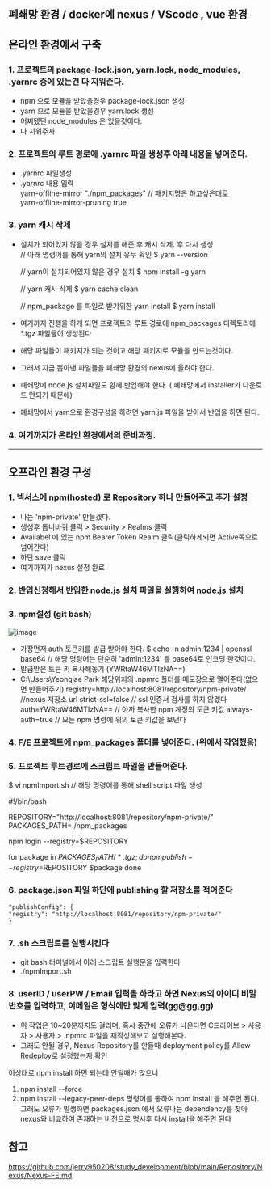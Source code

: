 ## 폐쇄망 환경 / docker에 nexus / VScode , vue 환경

## 온라인 환경에서 구축

### 1. 프로젝트의 package-lock.json, yarn.lock, node_modules, .yarnrc 중에 있는건 다 지워준다.
  * npm 으로 모듈을 받았을경우 package-lock.json 생성
  * yarn 으로 모듈을 받았을경우 yarn.lock 생성
  * 어찌됐던 node_modules 은 있을것이다.
  * 다 지워주자

### 2. 프로젝트의 루트 경로에 .yarnrc 파일 생성후 아래 내용을 넣어준다.
  * .yarnrc 파일생성
  * .yarnrc 내용 입력   
     yarn-offline-mirror "./npm_packages"  // 패키지명은 하고싶은대로   
     yarn-offline-mirror-pruning true
     
### 3. yarn 캐시 삭제
  * 설치가 되어있지 않을 경우 설치를 해준 후 캐시 삭제. 후 다시 생성   
    // 아래 명령어를 통해 yarn의 설치 유무 확인
    $ yarn --version

    // yarn이 설치되어있지 않은 경우 설치
    $ npm install -g yarn

    // yarn 캐시 삭제
    $ yarn cache clean

    // npm_package 를 파일로 받기위한 yarn install
    $ yarn install
  * 여기까지 진행을 하게 되면 프로젝트의 루트 경로에 npm_packages 디렉토리에 *.tgz 파일들이 생성된다
  * 해당 파일들이 패키지가 되는 것이고 해당 패키지로 모듈을 만드는것이다.
  * 그래서 지금 뽑아낸 파일들을 폐쇄망 환경의 nexus에 올려야 한다.
  * 폐쇄망에 node.js 설치파일도 함께 반입해야 한다.
    ( 폐쇄망에서 installer가 다운로드 안되기 때문에)
  * 폐쇄망에서 yarn으로 환경구성을 하려면 yarn.js 파일을 받아서 반입을 하면 된다.

### 4. 여기까지가 온라인 환경에서의 준비과정.

<hr>

## 오프라인 환경 구성

### 1. 넥서스에 npm(hosted) 로 Repository 하나 만들어주고 추가 설정
  * 나는 'npm-private' 만들겠다.
  * 생성후 톱니바퀴 클릭 > Security > Realms 클릭
  * Availabel 에 있는 npm Bearer Token Realm 클릭(클릭하게되면 Active쪽으로 넘어간다)
  * 하단 save 클릭
  * 여기까지가 nexus 설정 완료

### 2. 반입신청해서 반입한 node.js 설치 파일을 실행하여 node.js 설치

### 3. npm설정 (git bash)
![image](https://user-images.githubusercontent.com/96723249/210190581-408aa736-27b8-4051-91bc-aa76e159aa71.png)
  * 가장먼저 auth 토큰키를 발급 받아야 한다.
    $ echo -n admin:1234 | openssl base64
    // 해당 명령어는 단순히 'admin:1234' 를 base64로 인코딩 한것이다.
  * 발급받은 토큰 키 복사해놓기 (YWRtaW46MTIzNA==)
  * C:\Users\Yeongjae Park 해당위치의 .npmrc 폴더를 메모장으로 열어준다(없으면 만들어주기)
    registry=http://localhost:8081/repository/npm-private/  //nexus 저장소 url
    strict-ssl=false              // ssl 인증서 검사를 하지 않겠다
    auth=YWRtaW46MTIzNA==         // 아까 복사한 npm 계정의 토큰 키값
    always-auth=true              // 모든 npm 명령에 위의 토큰 키값을 보낸다
    
 ### 4. F/E 프로젝트에 npm_packages 폴더를 넣어준다. (위에서 작업했음)
 
 ### 5. 프로젝트 루트경로에 스크립트 파일을 만들어준다.
  $ vi npmImport.sh
  // 해당 명령어를 통해 shell script 파일 생성
  
  #!/bin/bash

  REPOSITORY="http://localhost:8081/repository/npm-private/"
  PACKAGES_PATH=./npm_packages

  npm login --registry=$REPOSITORY

  for package in $PACKAGES_PATH/*.tgz; do
          npm publish --registry=$REPOSITORY $package
  done
  
### 6. package.json 파일 하단에 publishing 할 저장소를 적어준다
    "publishConfig": {
    "registry": "http://localhost:8081/repository/npm-private/"
    }
    
### 7. .sh 스크립트를 실행시킨다
 * git bash 터미널에서 아래 스크립트 실행문을 입력한다
 * ./npmImport.sh

### 8. userID / userPW / Email 입력을 하라고 하면 Nexus의 아이디 비밀번호를 입력하고, 이메일은 형식에만 맞게 입력(gg@gg.gg)
 * 위 작업은 10~20분까지도 걸리며, 혹시 중간에 오류가 나온다면 C드라이브 > 사용자 > 사용자 > .npmrc 파일을 재작성해보고 실행해본다.
 * 그래도 안될 경우, Nexus Repository를 만들때 deployment policy를 Allow Redeploy로 설정했는지 확인
 
 
이상태로 npm install 하면 되는데 안될때가 많으니

1. npm install --force
2. npm install --legacy-peer-deps 명령어를 통하여 npm install 을 해주면 된다.
그래도 오류가 발생하면 packages.json 에서 오류나는 dependency를 찾아 nexus와 비교하여 존재하는 버전으로 명시후 다시 install을 해주면 된다


## 참고
https://github.com/jerry950208/study_development/blob/main/Repository/Nexus/Nexus-FE.md

